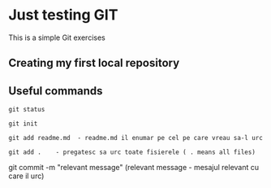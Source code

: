# Just testing GIT

This is a simple Git exercises

## Creating my first local repository
## Useful commands
```
git status
```

```
git init
```

```
git add readme.md  - readme.md il enumar pe cel pe care vreau sa-l urc
```

```
git add .    - pregatesc sa urc toate fisierele ( . means all files)

```
git commit -m "relevant message" (relevant message - mesajul relevant cu care il urc)
```